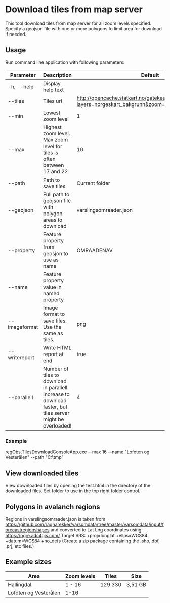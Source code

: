 ﻿# Download tiles from map server
This tool download tiles from map server for all zoom levels specified.
Specify a geojson file with one or more polygons to limit area for download if needed.

## Usage
Run command line application with following parameters:

| Parameter     | Description       | Default            | Example            |
| ------------- |-------------------| -------------------| -------------------|
| -h, --help    | Display help text |                    |                    |
| --tiles       | Tiles url         | http://opencache.statkart.no/gatekeeper/gk/gk.open_gmaps?layers=norgeskart_bakgrunn&zoom={z}&x={x}&y={y} | |
| --min         | Lowest zoom level | 1                  |                    |
| --max         | Highest zoom level. Max zoom level for tiles is often between 17 and 22 | 10   |   |
| --path        | Path to save tiles | Current folder    | "C:\tmp"           |
| --geojson     | Full path to geojson file with polygon areas to download |  varslingsomraader.json | |
| --property        | Feature property from geosjon to use as name | OMRAADENAV | |
| --name       | Feature property value in named property | | Hallingdal |
| --imageformat | Image format to save tiles. Use the same as tiles. | png | |
| --writereport | Write HTML report at end | true | |
| --parallell   | Number of tiles to download in parallell. Increase to download faster, but tiles server might be overloaded! | 4 |  |

### Example
regObs.TilesDownloadConsoleApp.exe --max 16 --name "Lofoten og Vesterålen" --path "C:\tmp"

## View downloaded tiles
View downloaded tiles by opening the test.html in the directory of the downloaded files. Set folder to use in the top right folder control.


## Polygons in avalanch regions
Regions in varslingsomraader.json is taken from https://github.com/ragnarekker/varsomdata/tree/master/varsomdata/input/forecastregionshapes and converted to Lat Lng coordinates using: https://ogre.adc4gis.com/
Target SRS: +proj=longlat +ellps=WGS84 +datum=WGS84 +no_defs
(Create a zip package containing the .shp, dbf, .prj, etc files.)


## Example sizes

| Area       | Zoom levels | Tiles        | Size       |
|------------|-------------|--------------|------------|
| Hallingdal | 1 - 16      |  129 330     | 3,51 GB    |
| Lofoten og Vesterålen | 1-16 | | |
